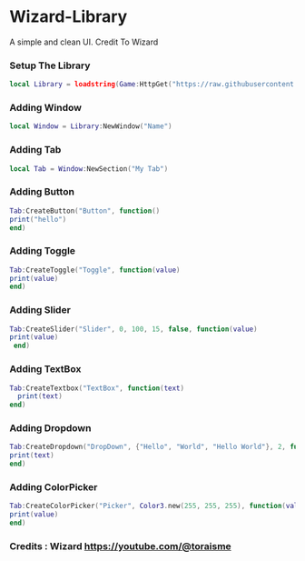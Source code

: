 # Wizard-Library
A simple and clean UI.
Credit To Wizard
### Setup The Library
```lua
local Library = loadstring(Game:HttpGet("https://raw.githubusercontent.com/bloodball/-back-ups-for-libs/main/wizard"))()
```



### Adding Window
```lua
local Window = Library:NewWindow("Name")
```



### Adding Tab
```lua
local Tab = Window:NewSection("My Tab")
```



### Adding Button
```lua
Tab:CreateButton("Button", function()
print("hello")
end)
```




### Adding Toggle
```lua
Tab:CreateToggle("Toggle", function(value)
print(value)
end)
```




### Adding Slider
```lua
Tab:CreateSlider("Slider", 0, 100, 15, false, function(value)
print(value)
 end)
```





### Adding TextBox
```lua
Tab:CreateTextbox("TextBox", function(text)
  print(text)
end)
```





### Adding Dropdown
```lua
Tab:CreateDropdown("DropDown", {"Hello", "World", "Hello World"}, 2, function(text)
print(text)
end)
```





### Adding ColorPicker
```lua
Tab:CreateColorPicker("Picker", Color3.new(255, 255, 255), function(value)
print(value)
end)
```




### Credits : Wizard  https://youtube.com/@toraisme
